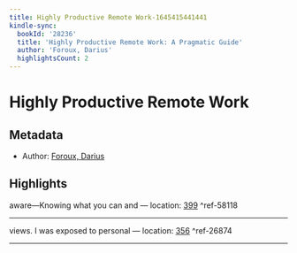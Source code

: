 ```yaml
---
title: Highly Productive Remote Work-1645415441441
kindle-sync:
  bookId: '28236'
  title: 'Highly Productive Remote Work: A Pragmatic Guide'
  author: 'Foroux, Darius'
  highlightsCount: 2
---
```

# Highly Productive Remote Work
## Metadata
* Author: [Foroux, Darius](None)

## Highlights
aware—Knowing what you can and — location: [399]() ^ref-58118

---
views. I was exposed to personal — location: [356]() ^ref-26874

---
